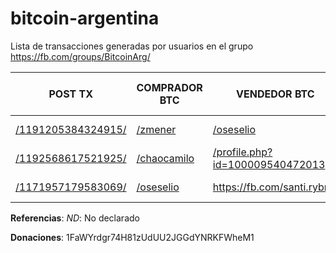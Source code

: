 # bitcoin-argentina
Lista de transacciones generadas por usuarios en el grupo https://fb.com/groups/BitcoinArg/

| POST TX | COMPRADOR BTC | VENDEDOR BTC | METODO DE PAGO | TX REPORTADA POR | VALOR TX | TX @ BLOCKCHAIN |
| ------------- | ------------- | ------------- | ------------- | ------------- | ------------- |:-------------:|
| [/1191205384324915/](https://fb.com/groups/BitcoinArg/permalink/1191205384324915/) | [/zmener](https://fb.com/zmener) | [/oseselio](https://fb.com/oseselio) | Saldo Uphold | [/oseselio](https://fb.com/oseselio) | ND | ND |
| [/1192568617521925/](https://fb.com/groups/BitcoinArg/permalink/1192568617521925/) | [/chaocamilo](https://fb.com/chaocamilo) | [/profile.php?id=100009540472013](https://fb.com/profile.php?id=100009540472013) | ND | [/oseselio](https://fb.com/oseselio) | ND | ND |
| [/1171957179583069/](https://fb.com/groups/BitcoinArg/permalink/1171957179583069/) | [/oseselio](https://fb.com/oseselio) | https://fb.com/santi.rybnik | ARS | [/oseselio](https://fb.com/oseselio) | ARS $ 2.800 | ND |

**Referencias**:
*ND*: No declarado

**Donaciones**: 1FaWYrdgr74H81zUdUU2JGGdYNRKFWheM1
